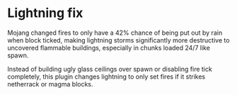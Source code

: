 # Lightning fix

Mojang changed fires to only have a 42% chance of being put out by rain when block ticked, making lightning storms significantly more destructive to uncovered flammable buildings, especially in chunks loaded 24/7 like spawn.

Instead of building ugly glass ceilings over spawn or disabling fire tick completely, this plugin changes lightning to only set fires if it strikes netherrack or magma blocks.
